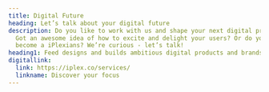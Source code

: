```yaml
---
title: Digital Future
heading: Let’s talk about your digital future
description: Do you like to work with us and shape your next digital product?
  Got an awesome idea of how to excite and delight your users? Or do you want to
  become a iPlexians? We’re curious - let’s talk!
heading1: Feed designs and builds ambitious digital products and brands
digitallink:
  link: https://iplex.co/services/
  linkname: Discover your focus
---
```

